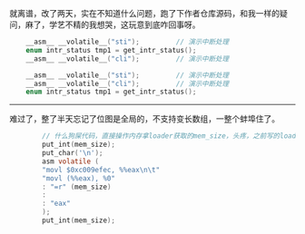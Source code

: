 就离谱，改了两天，实在不知道什么问题，跑了下作者仓库源码，和我一样的疑问，麻了，学艺不精的我想哭，这玩意到底咋回事呀。
```c
    __asm__ __volatile__("sti");	     // 演示中断处理
    enum intr_status tmp1 = get_intr_status();
    __asm__ __volatile__("cli");	     // 演示中断处理
```

```c
    __asm__ __volatile__("sti");	     // 演示中断处理
    __asm__ __volatile__("cli");	     // 演示中断处理
    enum intr_status tmp1 = get_intr_status();
```

--------------------------------

难过了，整了半天忘记了位图是全局的，不支持变长数组，一整个蚌埠住了。

```c
        // 什么狗屎代码，直接操作内存拿loader获取的mem_size，头疼，之前写的loader没考虑到位，哎
        put_int(mem_size);
        put_char('\n');
        asm volatile (
        "movl $0xc009efec, %%eax\n\t"
        "movl (%%eax), %0"
        : "=r" (mem_size)
        :
        : "eax"
        );
        put_int(mem_size);
```